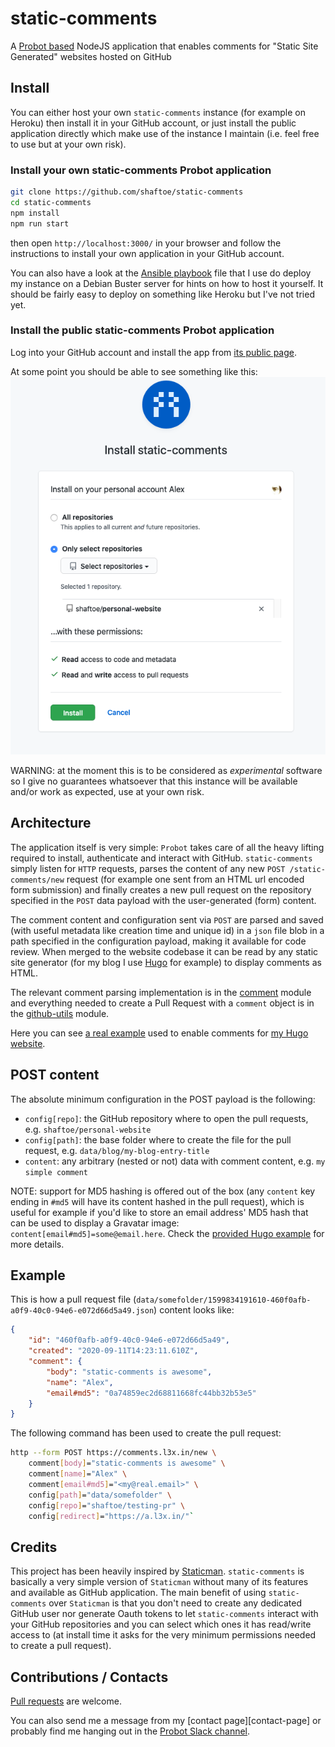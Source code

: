 # static-comments

A [Probot based](https://probot.github.io/) NodeJS application that enables comments for "Static Site Generated" websites hosted on GitHub

## Install

You can either host your own `static-comments` instance (for example on Heroku) then install it in your GitHub account, or just install the public application directly which make use of the instance I maintain (i.e. feel free to use but at your own risk).

### Install your own static-comments Probot application

```bash
git clone https://github.com/shaftoe/static-comments
cd static-comments
npm install
npm run start
```

then open `http://localhost:3000/` in your browser and follow the instructions to install your own application in your GitHub account.

You can also have a look at the [Ansible playbook](ansible-deploy.yaml) file that I use do deploy my instance on a Debian Buster server for hints on how to host it yourself. It should be fairly easy to deploy on something like Heroku but I've not tried yet.

### Install the public static-comments Probot application

Log into your GitHub account and install the app from [its public page](https://github.com/apps/static-comments).

At some point you should be able to see something like this: ![screenshot of GitHub install page](screenshot.png)

WARNING: at the moment this is to be considered as *experimental* software so I give no guarantees whatsoever that this instance will be available and/or work as expected, use at your own risk.

## Architecture

The application itself is very simple: `Probot` takes care of all the heavy lifting required to install, authenticate and interact with GitHub. `static-comments` simply listen for `HTTP` requests, parses the content of any new `POST /static-comments/new` request (for example one sent from an HTML url encoded form submission) and finally creates a new pull request on the repository specified in the `POST` data payload with the user-generated (form) content.

The comment content and configuration sent via `POST` are parsed and saved (with useful metadata like creation time and unique id) in a `json` file blob in a path specified in the configuration payload, making it available for code review. When merged to the website codebase it can be read by any static site generator (for my blog I use [Hugo](https://gohugo.io/) for example) to display comments as HTML.

The relevant comment parsing implementation is in the [comment](lib/comment.js) module and everything needed to create a Pull Request with a `comment` object is in the [github-utils](lib/github-utils.js) module.

Here you can see [a real example][hugo] used to enable comments for [my Hugo website](https://a.l3x.in/).

## POST content

The absolute minimum configuration in the POST payload is the following:

- `config[repo]`: the GitHub repository where to open the pull requests, e.g. `shaftoe/personal-website`
- `config[path]`: the base folder where to create the file for the pull request, e.g. `data/blog/my-blog-entry-title`
- `content`: any arbitrary (nested or not) data with comment content, e.g. `my simple comment`

NOTE: support for MD5 hashing is offered out of the box (any `content` key ending in `#md5` will have its content hashed in the pull request), which is useful for example if you'd like to store an email address' MD5 hash that can be used to display a Gravatar image: `content[email#md5]=some@email.here`. Check the [provided Hugo example][hugo] for more details.

## Example

This is how a pull request file (`data/somefolder/1599834191610-460f0afb-a0f9-40c0-94e6-e072d66d5a49.json`) content looks like:

```json
{
    "id": "460f0afb-a0f9-40c0-94e6-e072d66d5a49",
    "created": "2020-09-11T14:23:11.610Z",
    "comment": {
        "body": "static-comments is awesome",
        "name": "Alex",
        "email#md5": "0a74859ec2d68811668fc44bb32b53e5"
    }
}
```

The following command has been used to create the pull request:

```bash
http --form POST https://comments.l3x.in/new \
    comment[body]="static-comments is awesome" \
    comment[name]="Alex" \
    comment[email#md5]="<my@real.email>" \
    config[path]="data/somefolder" \
    config[repo]="shaftoe/testing-pr" \
    config[redirect]="https://a.l3x.in/"`
```

## Credits

This project has been heavily inspired by [Staticman](https://staticman.net). `static-comments` is basically a very simple version of `Staticman` without many of its features and available as GitHub application. The main benefit of using `static-comments` over `Staticman` is that you don't need to create any dedicated GitHub user nor generate Oauth tokens to let `static-comments` interact with your GitHub repositories and you can select which ones it has read/write access to (at install time it asks for the very minimum permissions needed to create a pull request).

## Contributions / Contacts

[Pull requests][pull-requests] are welcome.

You can also send me a message from my [contact page][contact-page] or probably find me hanging out in the [Probot Slack channel](https://probot-slackin.herokuapp.com/).

[hugo]: https://github.com/shaftoe/personal-website/blob/master/layouts/partials/comments-form.html#L41
[pull-requests]: <https://github.com/shaftoe/static-comments/pull/new/master>

